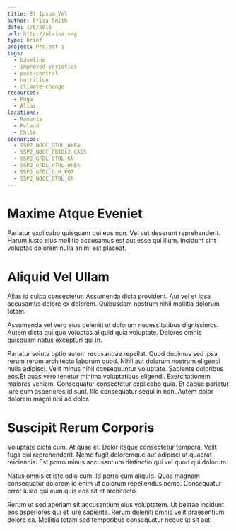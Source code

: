 ```yaml
---
title: Et Ipsum Vel
author: Brisa Smith
date: 1/6/2016
url: http://alvina.org
type: brief
project: Project 1
tags:
  - baseline
  - improved-varieties
  - pest-control
  - nutrition
  - climate-change
resources:
  - Fuga
  - Alias
locations:
  - Romania
  - Poland
  - Chile
scenarios:
  - SSP2_NOCC_DTOL_WHEA
  - SSP2_NOCC_CBIOL2_CASS
  - SSP2_GFDL_DTOL_GN
  - SSP2_GFDL_HTOL_WHEA
  - SSP2_GFDL_D_H_POT
  - SSP2_NOCC_DTOL_GN
---
```

# Maxime Atque Eveniet
Pariatur explicabo quisquam qui eos non. Vel aut deserunt reprehenderit. Harum iusto eius mollitia accusamus est aut esse qui illum. Incidunt sint voluptas dolorem nulla animi est placeat.

# Aliquid Vel Ullam
Alias id culpa consectetur. Assumenda dicta provident. Aut vel et ipsa accusamus dolore ex dolorem. Quibusdam nostrum nihil mollitia dolorum totam.
 
Assumenda vel vero eius deleniti ut dolorum necessitatibus dignissimos. Autem dicta qui quo voluptas aliquid quia voluptate. Dolores omnis quisquam natus excepturi qui in.
 
Pariatur soluta optio autem recusandae repellat. Quod ducimus sed ipsa rerum rerum architecto laborum quod. Nihil aut dolorum nostrum eligendi nulla adipisci. Velit minus nihil consequuntur voluptate. Sapiente doloribus eos.Et quas vero tenetur minima voluptatibus eligendi. Exercitationem maiores veniam. Consequatur consectetur explicabo quia. Et eaque pariatur iure eum asperiores id sunt. Illo consequatur sequi in non. Autem dolor dolorem magni nisi ad dolor.

# Suscipit Rerum Corporis
Voluptate dicta cum. At quae et. Dolor itaque consectetur tempora. Velit fuga qui reprehenderit. Nemo fugit doloremque aut adipisci ut quaerat reiciendis. Est porro minus accusantium distinctio qui vel quod qui dolorum.
 
Natus omnis et iste odio eum. Id porro eum aliquid. Quos magnam consequatur dolorem id enim ut dolorum repellendus nemo. Consequatur error iusto qui eum quis eos sit et architecto.
 
Rerum ut sed aperiam sit accusantium eius voluptatem. Ut beatae incidunt eos asperiores qui et iure sapiente. Rerum deleniti omnis velit praesentium dolore ea. Mollitia totam sed temporibus consequatur neque ut sit aut.
